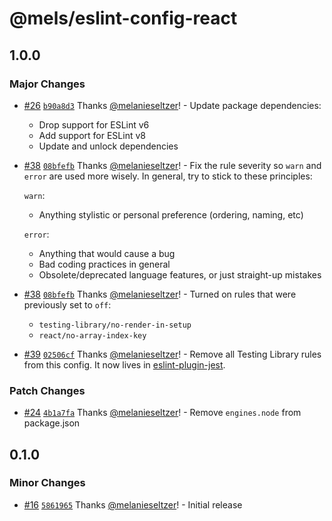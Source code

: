 # @mels/eslint-config-react

## 1.0.0

### Major Changes

- [#26](https://github.com/melanieseltzer/toolkit/pull/26) [`b90a8d3`](https://github.com/melanieseltzer/toolkit/commit/b90a8d354a2ad804dd326406c2127f769a271354) Thanks [@melanieseltzer](https://github.com/melanieseltzer)! - Update package dependencies:

  - Drop support for ESLint v6
  - Add support for ESLint v8
  - Update and unlock dependencies

* [#38](https://github.com/melanieseltzer/toolkit/pull/38) [`08bfefb`](https://github.com/melanieseltzer/toolkit/commit/08bfefb33ad3c71734da8dd2980797683c9cc46e) Thanks [@melanieseltzer](https://github.com/melanieseltzer)! - Fix the rule severity so `warn` and `error` are used more wisely. In general, try to stick to these principles:

  `warn`:

  - Anything stylistic or personal preference (ordering, naming, etc)

  `error`:

  - Anything that would cause a bug
  - Bad coding practices in general
  - Obsolete/deprecated language features, or just straight-up mistakes

- [#38](https://github.com/melanieseltzer/toolkit/pull/38) [`08bfefb`](https://github.com/melanieseltzer/toolkit/commit/08bfefb33ad3c71734da8dd2980797683c9cc46e) Thanks [@melanieseltzer](https://github.com/melanieseltzer)! - Turned on rules that were previously set to `off`:

  - `testing-library/no-render-in-setup`
  - `react/no-array-index-key`

* [#39](https://github.com/melanieseltzer/toolkit/pull/39) [`02506cf`](https://github.com/melanieseltzer/toolkit/commit/02506cf7f16632dba96f874d6766d9f223d96af1) Thanks [@melanieseltzer](https://github.com/melanieseltzer)! - Remove all Testing Library rules from this config. It now lives in [eslint-plugin-jest](https://github.com/melanieseltzer/toolkit/tree/main/packages/eslint-config-jest).

### Patch Changes

- [#24](https://github.com/melanieseltzer/toolkit/pull/24) [`4b1a7fa`](https://github.com/melanieseltzer/toolkit/commit/4b1a7fae4bca28c64684a75234634d956be3bacb) Thanks [@melanieseltzer](https://github.com/melanieseltzer)! - Remove `engines.node` from package.json

## 0.1.0

### Minor Changes

- [#16](https://github.com/melanieseltzer/toolkit/pull/16) [`5861965`](https://github.com/melanieseltzer/toolkit/commit/5861965b0b438dec25e6d0825eab31ab43fc02e9) Thanks [@melanieseltzer](https://github.com/melanieseltzer)! - Initial release
